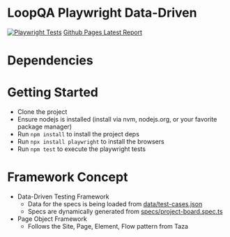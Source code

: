 # LoopQA Playwright Data-Driven
[![Playwright Tests](https://github.com/orieken/loopqa-playwright-data-driven/actions/workflows/playwright.yml/badge.svg?branch=main)](https://github.com/orieken/loopqa-playwright-data-driven/actions/workflows/playwright.yml) 
[Github Pages Latest Report](https://orieken.github.io/loopqa-playwright-data-driven/)

# Dependencies


# Getting Started
* Clone the project
* Ensure nodejs is installed (install via nvm, nodejs.org, or your favorite package manager)
* Run `npm install` to install the project deps
* Run `npx install playwright` to install the browsers
* Run `npm test` to execute the playwright tests

# Framework Concept
* Data-Driven Testing Framework
  * Data for the specs is being loaded from [data/test-cases.json](https://github.com/orieken/loopqa-playwright-data-driven/tree/main/data/test-cases.json)
  * Specs are dynamically generated from [specs/project-board.spec.ts](https://github.com/orieken/loopqa-playwright-data-driven/blob/main/specs/project-board.spec.ts)
* Page Object Framework
  * Follows the Site, Page, Element, Flow pattern from Taza
